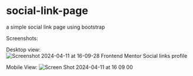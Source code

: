 # social-link-page
a simple social link page using bootstrap

Screenshots:

Desktop view:
![Screenshot 2024-04-11 at 16-09-28 Frontend Mentor Social links profile](https://github.com/Itsjustme27/social-link-page/assets/122108318/108d8563-bb37-438d-9832-5b8984ee13cb)

Mobile View:
![Screen Shot 2024-04-11 at 16 09 00](https://github.com/Itsjustme27/social-link-page/assets/122108318/b77cbbe3-d3af-4e84-8204-212c120f2378)
